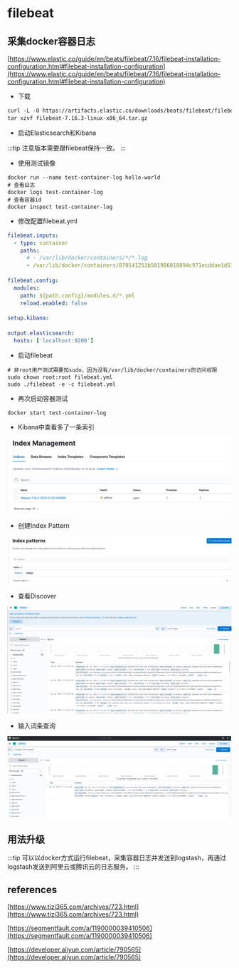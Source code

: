# filebeat

## 采集docker容器日志

[https://www.elastic.co/guide/en/beats/filebeat/7.16/filebeat-installation-configuration.html#filebeat-installation-configuration](https://www.elastic.co/guide/en/beats/filebeat/7.16/filebeat-installation-configuration.html#filebeat-installation-configuration)

- 下载

```txt
curl -L -O https://artifacts.elastic.co/downloads/beats/filebeat/filebeat-7.16.3-linux-x86_64.tar.gz
tar xzvf filebeat-7.16.3-linux-x86_64.tar.gz
```

- 启动Elasticsearch和Kibana

:::tip
注意版本需要跟filebeat保持一致。
:::

- 使用测试镜像

```shell
docker run --name test-container-log hello-world
# 查看日志
docker logs test-container-log
# 查看容器id
docker inspect test-container-log
```

- 修改配置filebeat.yml

```yml
filebeat.inputs:
  - type: container
    paths:
      # - /var/lib/docker/containers/*/*.log
      - /var/lib/docker/containers/070141253b501906018894c971ecddae1d53b9a61a78448976227dbdacf0ec13/*.log

filebeat.config:
  modules:
    path: ${path.config}/modules.d/*.yml
    reload.enabled: false

setup.kibana:

output.elasticsearch:
  hosts: ['localhost:9200']
```

- 启动filebeat

```shell
# 非root用户测试需要加sudo，因为没有/var/lib/docker/containers的访问权限
sudo chown root:root filebeat.yml
sudo ./filebeat -e -c filebeat.yml
```

- 再次启动容器测试

```shell
docker start test-container-log
```

- Kibana中查看多了一条索引

![](./images/image-1.png)

- 创建Index Pattern

![](./images/image-2.png)

- 查看Discover

![](./images/image-3.png)

- 输入词条查询

![](./images/image-4.png)

## 用法升级

:::tip
可以以docker方式运行filebeat，采集容器日志并发送到logstash，再通过logstash发送到阿里云或腾讯云的日志服务。
:::

## references

[https://www.tizi365.com/archives/723.html](https://www.tizi365.com/archives/723.html)

[https://segmentfault.com/a/1190000039410506](https://segmentfault.com/a/1190000039410506)

[https://developer.aliyun.com/article/790565](https://developer.aliyun.com/article/790565)
